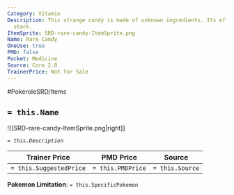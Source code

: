 ```yaml
---
Category: Vitamin
Description: This strange candy is made of unknown ingredients. Its effects do not
  stack.
ItemSprite: SRD-rare-candy-ItemSprite.png
Name: Rare Candy
OneUse: true
PMD: false
Pocket: Medicine
Source: Core 2.0
TrainerPrice: Not for Sale
---
```


#PokeroleSRD/Items

## `= this.Name`

![[SRD-rare-candy-ItemSprite.png|right]]

*`= this.Description`*

| Trainer Price           | PMD Price         | Source | 
| ----------------------- | ----------------- | ------ |
| `= this.SuggestedPrice` | `= this.PMDPrice` | `= this.Source`

**Pokemon Limitation**: `= this.SpecificPokemon`
